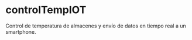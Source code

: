 # controlTempIOT
Control de temperatura de almacenes y envío de datos en tiempo real a un smartphone.
